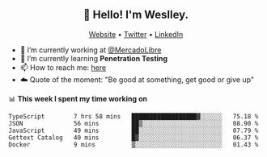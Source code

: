 <h2 align="center">👋 Hello! I'm Weslley.</h2>
<p align="center">
  <a href="http://weslleyneri.com.br">Website</a> •
  <a href="https://twitter.com/Weslley_Neri">Twitter</a> •
  <a href="https://www.linkedin.com/in/weslley-neri-3658908b">LinkedIn</a>
</p>


- 🔭 I’m currently working at [@MercadoLibre](https://github.com/mercadolibre)
- 🌱 I’m currently learning **Penetration Testing**
- 📫 How to reach me: [here](mailto:weslley39@gmail.com)
- ☁️ Quote of the moment: "Be good at something, get good or give up"

📊 **This week I spent my time working on**
<!--START_SECTION:waka-->
```text
TypeScript        7 hrs 58 mins   ██████████████████▓░░░░░░   75.18 % 
JSON              56 mins         ██▒░░░░░░░░░░░░░░░░░░░░░░   08.90 % 
JavaScript        49 mins         ██░░░░░░░░░░░░░░░░░░░░░░░   07.79 % 
Gettext Catalog   40 mins         █▓░░░░░░░░░░░░░░░░░░░░░░░   06.37 % 
Docker            9 mins          ▒░░░░░░░░░░░░░░░░░░░░░░░░   01.43 % 
```
<!--END_SECTION:waka-->

<!-- Inspired by https://github.com/gruselhaus/gruselhaus -->